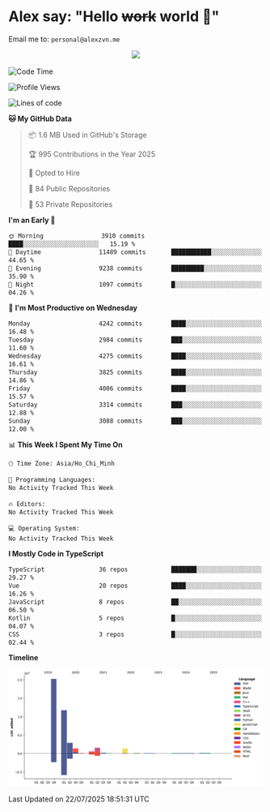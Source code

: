 # Alex say: "Hello ~~work~~ world 🐾"
Email me to: `personal@alexzvn.me`


<p align=center>
  <a href="https://skillicons.dev">
    <img src="https://skillicons.dev/icons?i=ts,js,php,nodejs,bun,vue,nuxt,react,svelte,tauri,laravel,rust,mongodb,docker,electron,redis,rabbitmq,tailwind,git,cloudflare,elysia,mysql,nginx,rollupjs,sentry,ubuntu,yarn,html,css,vite" />
  </a>
</p>

<!--START_SECTION:waka-->
![Code Time](http://img.shields.io/badge/Code%20Time-1%2C066%20hrs%2055%20mins-blue)

![Profile Views](http://img.shields.io/badge/Profile%20Views-1-blue)

![Lines of code](https://img.shields.io/badge/From%20Hello%20World%20I%27ve%20Written-40.8%20million%20lines%20of%20code-blue)

**🐱 My GitHub Data** 

> 📦 1.6 MB Used in GitHub's Storage 
 > 
> 🏆 995 Contributions in the Year 2025
 > 
> 💼 Opted to Hire
 > 
> 📜 84 Public Repositories 
 > 
> 🔑 53 Private Repositories 
 > 
**I'm an Early 🐤** 

```text
🌞 Morning                3910 commits        ████░░░░░░░░░░░░░░░░░░░░░   15.19 % 
🌆 Daytime                11489 commits       ███████████░░░░░░░░░░░░░░   44.65 % 
🌃 Evening                9238 commits        █████████░░░░░░░░░░░░░░░░   35.90 % 
🌙 Night                  1097 commits        █░░░░░░░░░░░░░░░░░░░░░░░░   04.26 % 
```
📅 **I'm Most Productive on Wednesday** 

```text
Monday                   4242 commits        ████░░░░░░░░░░░░░░░░░░░░░   16.48 % 
Tuesday                  2984 commits        ███░░░░░░░░░░░░░░░░░░░░░░   11.60 % 
Wednesday                4275 commits        ████░░░░░░░░░░░░░░░░░░░░░   16.61 % 
Thursday                 3825 commits        ████░░░░░░░░░░░░░░░░░░░░░   14.86 % 
Friday                   4006 commits        ████░░░░░░░░░░░░░░░░░░░░░   15.57 % 
Saturday                 3314 commits        ███░░░░░░░░░░░░░░░░░░░░░░   12.88 % 
Sunday                   3088 commits        ███░░░░░░░░░░░░░░░░░░░░░░   12.00 % 
```


📊 **This Week I Spent My Time On** 

```text
🕑︎ Time Zone: Asia/Ho_Chi_Minh

💬 Programming Languages: 
No Activity Tracked This Week

🔥 Editors: 
No Activity Tracked This Week

💻 Operating System: 
No Activity Tracked This Week
```

**I Mostly Code in TypeScript** 

```text
TypeScript               36 repos            ███████░░░░░░░░░░░░░░░░░░   29.27 % 
Vue                      20 repos            ████░░░░░░░░░░░░░░░░░░░░░   16.26 % 
JavaScript               8 repos             ██░░░░░░░░░░░░░░░░░░░░░░░   06.50 % 
Kotlin                   5 repos             █░░░░░░░░░░░░░░░░░░░░░░░░   04.07 % 
CSS                      3 repos             █░░░░░░░░░░░░░░░░░░░░░░░░   02.44 % 
```



**Timeline**

![Lines of Code chart](https://raw.githubusercontent.com/alexzvn/alexzvn/main/assets/bar_graph.png)


 Last Updated on 22/07/2025 18:51:31 UTC
<!--END_SECTION:waka-->
